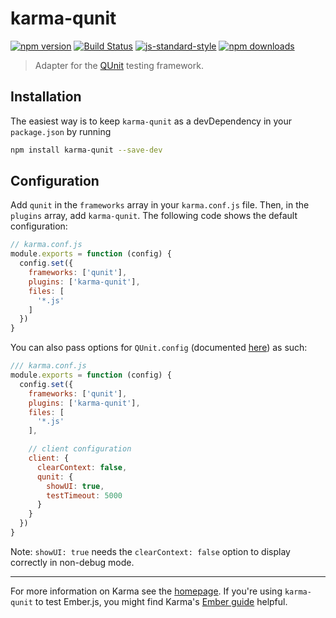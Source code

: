 # karma-qunit

[![npm version](https://img.shields.io/npm/v/karma-qunit?style=flat-square&logo=npm&logoColor=fff)](https://www.npmjs.com/package/karma-qunit) [![Build Status](https://img.shields.io/github/actions/workflow/status/karma-runner/karma-qunit/test.yml?style=flat-square&logo=github&branch=master)](https://github.com/karma-runner/karma-qunit/actions/workflows/test.yml?query=workflow%3ATests+branch%3Amaster) [![js-standard-style](https://img.shields.io/badge/code%20style-standard-brightgreen?style=flat-square)](https://github.com/karma-runner/karma-qunit) [![npm downloads](https://img.shields.io/npm/dm/karma-qunit?style=flat-square)](https://www.npmjs.com/package/karma-qunit)

> Adapter for the [QUnit](https://qunitjs.com/) testing framework.

## Installation

The easiest way is to keep `karma-qunit` as a devDependency in your `package.json` by running

```bash
npm install karma-qunit --save-dev
```

## Configuration

Add `qunit` in the `frameworks` array in your `karma.conf.js` file. Then, in the `plugins`
array, add `karma-qunit`. The following code shows the default configuration:

```js
// karma.conf.js
module.exports = function (config) {
  config.set({
    frameworks: ['qunit'],
    plugins: ['karma-qunit'],
    files: [
      '*.js'
    ]
  })
}
```

You can also pass options for `QUnit.config` (documented [here](https://api.qunitjs.com/config/QUnit.config)) as such:

```js
/// karma.conf.js
module.exports = function (config) {
  config.set({
    frameworks: ['qunit'],
    plugins: ['karma-qunit'],
    files: [
      '*.js'
    ],

    // client configuration
    client: {
      clearContext: false,
      qunit: {
        showUI: true,
        testTimeout: 5000
      }
    }
  })
}
```

Note: `showUI: true` needs the `clearContext: false` option to display correctly in non-debug mode.

----

For more information on Karma see the [homepage]. If you're using `karma-qunit` to test Ember.js, you might find Karma's [Ember guide](https://karma-runner.github.io/latest/plus/emberjs.html) helpful.

[homepage]: https://karma-runner.github.io/
